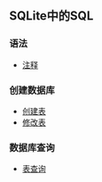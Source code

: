 ## SQLite中的SQL

### 语法

- [注释](comments/README.md)

### 创建数据库

- [创建表](creating_tables/README.md)
- [修改表](altering_tables/README.md)

### 数据库查询

- [表查询](select/README.md)
